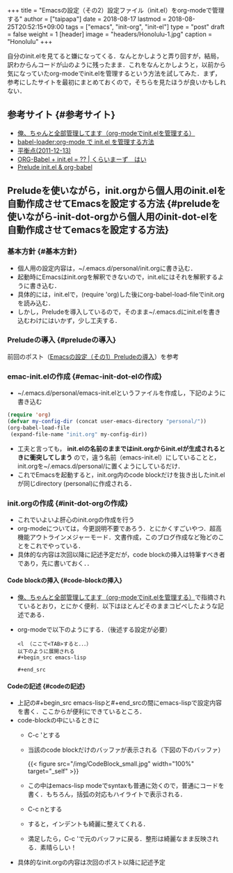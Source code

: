 +++
title = "Emacsの設定（その2）設定ファイル（init.el）をorg-modeで管理する"
author = ["taipapa"]
date = 2018-08-17
lastmod = 2018-08-25T20:52:15+09:00
tags = ["emacs", "init-org", "init-el"]
type = "post"
draft = false
weight = 1
[header]
  image = "headers/Honolulu-1.jpg"
  caption = "Honolulu"
+++

自分のinit.elを見てると嫌になってくる．なんとかしようと弄り回すが，結局，訳わからんコードが山のように残ったまま．これをなんとかしようと，以前から気になっていたorg-modeでinit.elを管理するという方法を試してみた．まず，参考にしたサイトを最初にまとめておくので，そちらを見たほうが良いかもしれない．


## 参考サイト {#参考サイト}

-   [俺、ちゃんと全部管理してます（org-modeでinit.elを管理する）](http://blog.lambda-consulting.jp/2015/11/20/article/)
-   [babel-loader:org-mode で init.el を管理する方法](https://futurismo.biz/archives/6057/)
-   [平衡点(2011-12-13)](https://uwabami.junkhub.org/log/?date=20111213)
-   [ORG-Babel + init.el = ?? | くらいまーず　はい](https://ameblo.jp/concello/entry-10786074455.html)
-   [Prelude init.el & org-babel](https://funwithemacs.wordpress.com/2013/04/21/prelude-init-el-org-babel/)


## Preludeを使いながら，init.orgから個人用のinit.elを自動作成させてEmacsを設定する方法 {#preludeを使いながら-init-dot-orgから個人用のinit-dot-elを自動作成させてemacsを設定する方法}


### 基本方針 {#基本方針}

-   個人用の設定内容は，~/.emacs.d/personal/init.orgに書き込む．
-   起動時にEmacsはinit.orgを解釈できないので，init.elにはそれを解釈するように書き込む．
-   具体的には，init.elで，(require 'org)した後にorg-babel-load-fileでinit.orgを読み込む．
-   しかし，Preludeを導入しているので，そのまま~/.emacs.dにinit.elを書き込むわけにはいかず，少し工夫する．


### Preludeの導入 {#preludeの導入}

前回のポスト（[Emacsの設定（その1）Preludeの導入](../prelude_install)）を参考　


### emac-init.elの作成 {#emac-init-dot-elの作成}

-   ~/.emacs.d/personal/emacs-init.elというファイルを作成し，下記のように書き込む

```lisp
(require 'org)
(defvar my-config-dir (concat user-emacs-directory "personal/"))
(org-babel-load-file
 (expand-file-name "init.org" my-config-dir))
```

-   工夫と言っても， **init.elの名前のままではinit.orgからinit.elが生成されるときに衝突してしまう**  ので，違う名前（emacs-init.el）にしていることと，init.orgを~/.emacs.d/personal/に置くようにしているだけ．
-   これでEmacsを起動すると，init.org内のcode blockだけを抜き出したinit.elが同じdirectory (personal)に作成される．


### init.orgの作成 {#init-dot-orgの作成}

-   これでいよいよ肝心のinit.orgの作成を行う
-   org-modeについては，今更説明不要であろう．とにかくすごいやつ．超高機能アウトラインメジャーモード．文書作成，このブログ作成など殆どのことをこれでやっている．
-   具体的な内容は次回以降に記述予定だが，code blockの挿入は特筆すべき者であり，先に書いておく．．


#### Code blockの挿入 {#code-blockの挿入}

-   [俺、ちゃんと全部管理してます（org-modeでinit.elを管理する）](http://blog.lambda-consulting.jp/2015/11/20/article/)で指摘されているとおり，とにかく便利．以下はほとんどそのままコピペしたような記述である．
-   org-modeで以下のようにする．（後述する設定が必要）

    ```text
    <l （ここで<TAB>すると．．．）
    以下のように展開される
    #+begin_src emacs-lisp

    #+end_src
    ```


#### Codeの記述 {#codeの記述}

-   上記の#+begin\_src emacs-lispと#+end\_srcの間にemacs-lispで設定内容を書く．ここからが便利にできているところ．
-   code-blockの中にいるときに
    -   C-c 'とする
    -   当該のcode blockだけのバッファが表示される（下図の下のバッファ）

        {{< figure src="/img/CodeBlock_small.jpg" width="100%" target="_self" >}}

    -   この中はemacs-lisp modeでsyntaxも普通に効くので，普通にコードを書く．もちろん，括弧の対応もハイライトで表示される．
    -   C-c nとする
    -   すると，インデントも綺麗に整えてくれる．
    -   満足したら，C-c 'で元のバッファに戻る．整形は綺麗なまま反映される．素晴らしい！
-   具体的なinit.orgの内容は次回のポスト以降に記述予定
